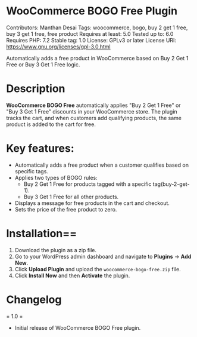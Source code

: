 # WooCommerce BOGO Free Plugin
Contributors: Manthan Desai
Tags: woocommerce, bogo, buy 2 get 1 free, buy 3 get 1 free, free product
Requires at least: 5.0
Tested up to: 6.0
Requires PHP: 7.2
Stable tag: 1.0
License: GPLv3 or later
License URI: https://www.gnu.org/licenses/gpl-3.0.html

Automatically adds a free product in WooCommerce based on Buy 2 Get 1 Free or Buy 3 Get 1 Free logic.

# Description

**WooCommerce BOGO Free** automatically applies "Buy 2 Get 1 Free" or "Buy 3 Get 1 Free" discounts in your WooCommerce store. The plugin tracks the cart, and when customers add qualifying products, the same product is added to the cart for free. 

# Key features:
- Automatically adds a free product when a customer qualifies based on specific tags.
- Applies two types of BOGO rules:
    - Buy 2 Get 1 Free for products tagged with a specific tag(buy-2-get-1).
    - Buy 3 Get 1 Free for all other products.
- Displays a message for free products in the cart and checkout.
- Sets the price of the free product to zero.

# Installation==

1. Download the plugin as a zip file.
2. Go to your WordPress admin dashboard and navigate to **Plugins** -> **Add New**.
3. Click **Upload Plugin** and upload the `woocommerce-bogo-free.zip` file.
4. Click **Install Now** and then **Activate** the plugin.

# Changelog 

= 1.0 =
* Initial release of WooCommerce BOGO Free plugin.
